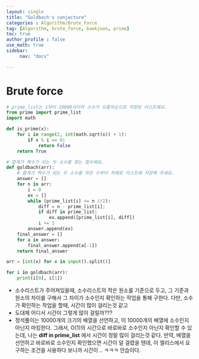 ```yaml
---
layout: single
title: "Goldbach's conjecture"
categories : Algorithm/Brute_Force
tag: [Algorithm, brute_force, baekjoon, prime]
toc: true
author_profile : false
use_math: true
sidebar:
     nav: "docs"

---
```




# Brute force

```python
# prime_list는 1부터 10000사이의 소수가 오름차순으로 저장된 리스트예요.
from prime import prime_list
import math

def is_prime(x):
    for i in range(2, int(math.sqrt(x)) + 1):
        if x % i == 0:
            return False 
    return True

# 합계가 짝수가 되는 두 소수를 찾는 함수예요.
def goldbach(arr):
    # 합계가 짝수가 되는 두 소수를 작은 수부터 차례로 리스트에 저장해 주세요.
    answer = []
    for n in arr:
        i = 0
        ex = []
        while (prime_list[i] <= n //2):
            diff = n - prime_list[i];
            if diff in prime_list:
                ex.append([prime_list[i], diff])
            i += 1
        answer.append(ex)
    final_answer = []
    for a in answer:
        final_answer.append(a[-1])
    return final_answer

arr = [int(x) for x in input().split()]

for i in goldbach(arr):
    print(i[0], i[1])
```

* 소수리스트가 주어져있을때, 소수리스트의 작은 원소를 기준으로 두고, 그 기준과 원소의 차이를 구해서 그 차이가 소수인지 확인하는 작업을 통해 구한다. 다만, 소수가 확인하는 작업을 할때, 시간이 많이 걸리는것 같고
* 도대체 어디서 시간이 그렇게 많이 걸릴까??? 
* 정석풀이는 10000개의 크기의 배열을 선언하고, 이 10000개의 배열에 소수인지 아닌지 마킹한다. 그래서, O(1)의 시간으로 바로바로 소수인지 아닌지 확인할 수 있는데, 나는 **diff in prime_list** 에서 시간이 정말 많이 걸리는것 같다. 만약, 배열을 선언하고 바로바로 소수인지 확인했으면 시간이 덜 걸렸을 텐데, 이 엘리스에서 요구하는 조건을 사용하다 보니까 시간이 .. ㅋㅋㅋ 안습이다.